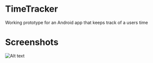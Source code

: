 # TimeTracker

Working prototype for an Android app that keeps track of a users time

# Screenshots

![Alt text](https://i247.photobucket.com/albums/gg143/Chaago/AppScreenshots.png "Screenshots")
